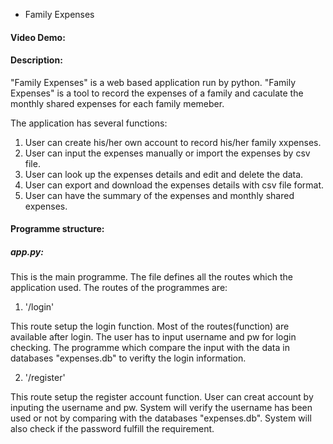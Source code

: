 * Family Expenses
#### Video Demo:
#### Description:

"Family Expenses" is a web based application run by python. "Family Expenses" is a tool to record the expenses of a family
and caculate the monthly shared expenses for each family memeber.

The application has several functions:
1. User can create his/her own account to record his/her family xxpenses.
2. User can input the expenses manually or import the expenses by csv file.
3. User can look up the expenses details and edit and delete the data.
4. User can export and download the expenses details with csv file format.
5. User can have the summary of the expenses and monthly shared expenses.

#### Programme structure:
##### app.py:

This is the main programme. The file defines all the routes which the application used.
The routes of the programmes are:
1. '/login'

This route setup the login function. Most of the routes(function) are available after login.
The user has to input username and pw for login checking. The programme which compare the input
with the data in databases "expenses.db" to verifty the login information.

2. '/register'

This route setup the register account function. User can creat account by inputing the username and pw.
System will verify the username has been used or not by comparing with the databases "expenses.db".
System will also check if the password fulfill the requirement. 



